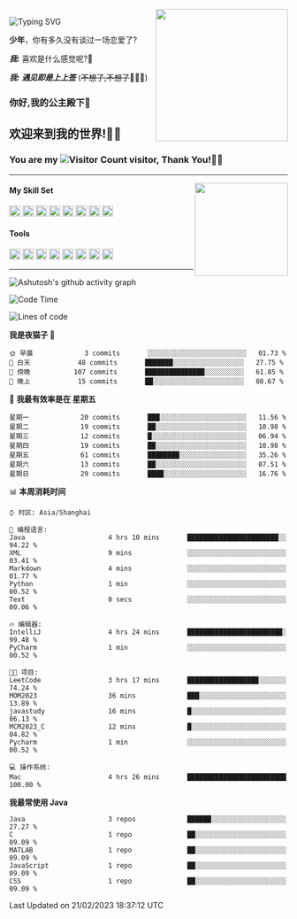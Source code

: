 <!-- **wql521/wql521** is a ✨ _special_ ✨ repository because its `README.md` (this file) appears on your GitHub profile. -->
<img align="right" width=239 src="https://pic.imgdb.cn/item/63dcc3dffda7466f1fbfe53d.jpg">

![Typing SVG](https://readme-typing-svg.demolab.com?font=Fira+Code&weight=700&size=31&pause=1000&width=500&height=55&lines=Hi+there%2C+I%E2%80%98m+%E5%B0%98%E4%B8%96%E7%83%9F%E9%9B%A8%E5%AE%A2+!+%F0%9F%AB%B6%F0%9F%8F%BB;%E4%BD%A0%E5%A5%BD%2C+%E6%88%91%E6%98%AF+%E5%B0%98%E4%B8%96%E7%83%9F%E9%9B%A8%E5%AE%A2+!+%F0%9F%AB%B6%F0%9F%8F%BB)

  **少年**，你有多久没有谈过一场恋爱了?
    
  ***我:*** 喜欢是什么感觉呢?🤔
 
  ***我:*** ***遇见即是上上签*** (~~不想了,不想了~~🤦🏻‍♂️)
  ### 你好,我的公主殿下👑
## **欢迎来到我的世界!🥳🥳**

### You are my ![Visitor Count](https://profile-counter.glitch.me/wql521/count.svg) visitor, Thank You!🎉🎉
---


<!-- github-stats:start -->
<img align="right" height="168" src="https://github-readme-stats.vercel.app/api?username=wql521&show_icons=true&count_private=true&locale=cn"/>
<!-- github-stats:end -->


#### My Skill Set
<!-- languages:start -->
<!-- prettier-ignore-start -->
<!-- markdownlint-disable -->
<code><img height="20" src="http://simpleicons.p2hp.com/icons/java.svg" alt="java" /></code>
<code><img height="20" src="https://cdn.simpleicons.org/swift" alt="swift" /></code>
<code><img height="20" src="https://cdn.simpleicons.org/cplusplus" alt="cplusplus" /></code>
<code><img height="20" src="https://cdn.simpleicons.org/python" alt="python" /></code>
<code><img height="20" src="https://cdn.simpleicons.org/mysql" alt="mysql" /></code>
<code><img height="20" src="https://cdn.simpleicons.org/javascript" alt="javascript" /></code>
<code><img height="20" src="https://cdn.simpleicons.org/css3" alt="css3" /></code>
<code><img height="20" src="https://cdn.simpleicons.org/html5" alt="html5" /></code>
<!-- markdownlint-restore -->
<!-- prettier-ignore-end -->

<!-- languages:end -->

#### Tools

<!-- tools:start -->
<!-- prettier-ignore-start -->
<!-- markdownlint-disable -->
<code><img height="20" src="https://cdn.simpleicons.org/intellijidea" alt="intellijidea" /></code>
<code><img height="20" src="https://cdn.simpleicons.org/xcode" alt="xcode" /></code>
<code><img height="20" src="https://cdn.simpleicons.org/pycharm" alt="pycharm" /></code>
<code><img height="20" src="https://cdn.simpleicons.org/latex" alt="latex" /></code>
<code><img height="20" src="https://cdn.simpleicons.org/androidstudio" alt="androidstudio" /></code>
<code><img height="20" src="https://cdn.simpleicons.org/vuedotjs" alt="vuedotjs" /></code>
<code><img height="20" src="https://cdn.simpleicons.org/macos" alt="macos" /></code>
<code><img height="20" src="https://cdn.simpleicons.org/git" alt="git" /></code>
<!-- markdownlint-restore -->
<!-- prettier-ignore-end -->

<!-- tools:end -->

___

![Ashutosh's github activity graph](https://github-readme-activity-graph.cyclic.app/graph?username=wql521&theme=github-light)


<!--START_SECTION:waka-->
![Code Time](http://img.shields.io/badge/Code%20Time-17%20hrs%2056%20mins-blue)

![Lines of code](https://img.shields.io/badge/%E4%BB%8E%E3%80%8CHello%20World%E3%80%8D%E8%B5%B7%E6%88%91%E5%B7%B2%E7%BB%8F%E5%86%99%E4%BA%86-27%20Thousand%20%E8%A1%8C%E4%BB%A3%E7%A0%81-blue)

**我是夜猫子 🦉** 

```text
🌞 早晨             3 commits       ░░░░░░░░░░░░░░░░░░░░░░░░░   01.73 % 
🌆 白天            48 commits       ███████░░░░░░░░░░░░░░░░░░   27.75 % 
🌃 傍晚           107 commits       ███████████████░░░░░░░░░░   61.85 % 
🌙 晚上            15 commits       ██░░░░░░░░░░░░░░░░░░░░░░░   08.67 % 

```
📅 **我最有效率是在 星期五** 

```text
星期一             20 commits       ███░░░░░░░░░░░░░░░░░░░░░░   11.56 % 
星期二             19 commits       ██░░░░░░░░░░░░░░░░░░░░░░░   10.98 % 
星期三             12 commits       █░░░░░░░░░░░░░░░░░░░░░░░░   06.94 % 
星期四             19 commits       ██░░░░░░░░░░░░░░░░░░░░░░░   10.98 % 
星期五             61 commits       ████████░░░░░░░░░░░░░░░░░   35.26 % 
星期六             13 commits       ██░░░░░░░░░░░░░░░░░░░░░░░   07.51 % 
星期日             29 commits       ████░░░░░░░░░░░░░░░░░░░░░   16.76 % 

```


📊 **本周消耗时间** 

```text
⌚︎ 时区: Asia/Shanghai

💬 编程语言: 
Java                     4 hrs 10 mins       ███████████████████████░░   94.22 % 
XML                      9 mins              ░░░░░░░░░░░░░░░░░░░░░░░░░   03.41 % 
Markdown                 4 mins              ░░░░░░░░░░░░░░░░░░░░░░░░░   01.77 % 
Python                   1 min               ░░░░░░░░░░░░░░░░░░░░░░░░░   00.52 % 
Text                     0 secs              ░░░░░░░░░░░░░░░░░░░░░░░░░   00.06 % 

🔥 编辑器: 
IntelliJ                 4 hrs 24 mins       ████████████████████████░   99.48 % 
PyCharm                  1 min               ░░░░░░░░░░░░░░░░░░░░░░░░░   00.52 % 

🐱‍💻 项目: 
LeetCode                 3 hrs 17 mins       ██████████████████░░░░░░░   74.24 % 
MOM2023                  36 mins             ███░░░░░░░░░░░░░░░░░░░░░░   13.89 % 
javastudy                16 mins             █░░░░░░░░░░░░░░░░░░░░░░░░   06.13 % 
MCM2023_C                12 mins             █░░░░░░░░░░░░░░░░░░░░░░░░   04.82 % 
Pycharm                  1 min               ░░░░░░░░░░░░░░░░░░░░░░░░░   00.52 % 

💻 操作系统: 
Mac                      4 hrs 26 mins       █████████████████████████   100.00 % 

```

**我最常使用 Java** 

```text
Java                     3 repos             ██████░░░░░░░░░░░░░░░░░░░   27.27 % 
C                        1 repo              ██░░░░░░░░░░░░░░░░░░░░░░░   09.09 % 
MATLAB                   1 repo              ██░░░░░░░░░░░░░░░░░░░░░░░   09.09 % 
JavaScript               1 repo              ██░░░░░░░░░░░░░░░░░░░░░░░   09.09 % 
CSS                      1 repo              ██░░░░░░░░░░░░░░░░░░░░░░░   09.09 % 

```



 Last Updated on 21/02/2023 18:37:12 UTC
<!--END_SECTION:waka-->


